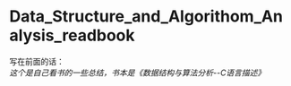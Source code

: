 # Data_Structure_and_Algorithom_Analysis_readbook
写在前面的话：   
  *这个是自己看书的一些总结，书本是《数据结构与算法分析--C语言描述》*    
   

